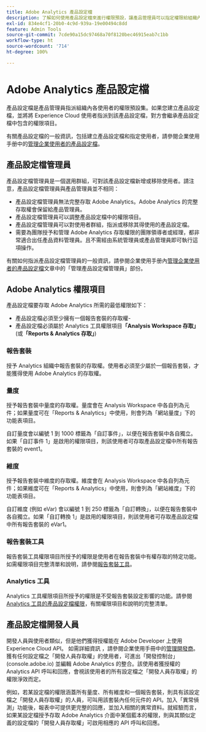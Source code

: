 ```yaml
---
title: Adobe Analytics 產品設定檔
description: 了解如何使用產品設定檔來進行權限預設，讓產品管理員可以指定權限給組織內的使用者。
exl-id: 834e4cf1-20b0-4c9d-939a-19e00494c8dd
feature: Admin Tools
source-git-commit: 7cde90a15dc97468a70f8120bec46915eab7c1bb
workflow-type: ht
source-wordcount: '714'
ht-degree: 100%

---
```


# Adobe Analytics 產品設定檔

產品設定檔是產品管理員指派組織內各使用者的權限預設集。如果您建立產品設定檔，並將將 Experience Cloud 使用者指派到該產品設定檔，對方會繼承產品設定檔中包含的權限項目。

有關產品設定檔的一般資訊，包括建立產品設定檔和指定使用者，請參閱企業使用手册中的[管理企業使用者的產品設定檔](https://helpx.adobe.com/tw/enterprise/using/manage-product-profiles.html)。

## 產品設定檔管理員

產品設定檔管理員是一個選用群組，可對該產品設定檔新增或移除使用者。請注意，產品設定檔管理員與產品管理員並不相同：

* 產品設定檔管理員無法完整存取 Adobe Analytics。Adobe Analytics 的完整存取權會保留給產品管理員。
* 產品設定檔管理員可以調整產品設定檔中的權限項目。
* 產品設定檔管理員可以對使用者群組，指派或移除其得使用的產品設定檔。
* 需要為團隊授予和管理 Adobe Analytics 存取權限的團隊領導者或經理，都非常適合出任產品資料管理員。且不需經由系統管理員或產品管理員即可執行這項操作。

有關如何指派產品設定檔管理員的一般資訊，請參閱企業使用手册內[管理企業使用者的產品設定檔](https://helpx.adobe.com/tw/enterprise/using/manage-product-profiles.html)文章中的「管理產品設定檔管理員」部份。

## Adobe Analytics 權限項目

產品設定檔要存取 Adobe Analytics 所需的最低權限如下：

* 產品設定檔必須至少擁有一個報告套裝的存取權-
* 產品設定檔必須屬於 Analytics 工具權限項目&#x200B;**「Analysis Workspace 存取」**(或&#x200B;**「Reports &amp; Analytics 存取」**)

### 報告套裝

授予 Analytics 組織中報告套裝的存取權。使用者必須至少屬於一個報告套裝，才能獲得使用 Adobe Analytics 的存取權。

### 量度

授予報告套裝中量度的存取權。量度會在 Analysis Workspace 中各自列為元件；如果量度可在「Reports &amp; Analytics」中使用，則會列為「網站量度」下的功能表項目。

自訂量度會以編號 1 到 1000 標籤為「自訂事件」，以便在報告套裝中各自獨立。如果「自訂事件 1」是啟用的權限項目，則該使用者可存取產品設定檔中所有報告套裝的 event1。

### 維度

授予報告套裝中維度的存取權。維度會在 Analysis Workspace 中各自列為元件；如果維度可在「Reports &amp; Analytics」中使用，則會列為「網站維度」下的功能表項目。

自訂維度 (例如 eVar) 會以編號 1 到 250 標籤為「自訂轉換」，以便在報告套裝中各自獨立。如果「自訂轉換 1」是啟用的權限項目，則該使用者可存取產品設定檔中所有報告套裝的 eVar1。

### 報告套裝工具

報告套裝工具權限項目所授予的權限是使用者在報告套裝中有權存取的特定功能。如需權限項目完整清單和說明，請參閱[報告套裝工具](report-suite-tools.md)。

### Analytics 工具

Analytics 工具權限項目所授予的權限是不受報告套裝設定影響的功能。請參閱 [Analytics 工具的產品設定檔權限](analytics-tools.md)，有關權限項目和說明的完整清單。

## 產品設定檔開發人員

開發人員與使用者類似，但是他們獲得授權能在 Adobe Developer 上使用 Experience Cloud API。 如需詳細資訊 ，請參閱企業使用手冊中的[管理開發商](https://helpx.adobe.com/tw/enterprise/using/manage-developers.html)。 獲有任何設定檔之「開發人員存取權」的使用者，可進出「開發控制台」(console.adobe.io) 並編輯 Adobe Analytics 的整合。該使用者獲授權的 Analytics API 呼叫和回應，會視該使用者的所有設定檔之「開發人員存取權」的權限淨效而定。

例如，若某設定檔的權限涵蓋所有量度、所有維度和一個報告套裝，則具有該設定檔之「開發人員存取權」的人員，可叫用該套裝內任何元件的 API。加入「異常偵測」功能後，報表中可提供更完整的回應，並加入相關的異常資料。就經驗而言，如果某設定檔授予存取 Adobe Analytics 介面中某個藍本的權限，則與其類似定義的設定檔的「開發人員存取權」可啟用相應的 API 呼叫和回應。
